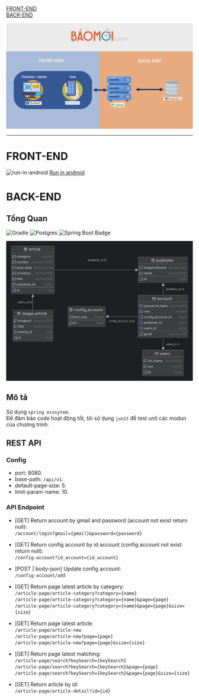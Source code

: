 [FRONT-END](#front-end) <br>
[BACK-END](#back-end)
  
![ERD](/img/client-server.jpg)

<hr>

# FRONT-END
<img src="https://upload.wikimedia.org/wikipedia/commons/e/ef/Youtube_logo.png?20220706172052" alt="run-in-android" height="12" width="20"> [Run in android](https://youtu.be/NhDYwpdV41M)

# BACK-END
## Tổng Quan
![Gradle](https://img.shields.io/badge/Gradle-02303A.svg?style=for-the-badge&logo=Gradle&logoColor=black)
![Postgres](https://img.shields.io/badge/postgres-%23316192.svg?style=for-the-badge&logo=postgresql&logoColor=white)
![Spring Boot Badge](https://img.shields.io/badge/Spring%20Boot-6DB33F?logo=springboot&logoColor=fff&style=for-the-badge)

![ERD](/img/diagram.png)

## Mô tả
Sử dụng `spring ecosytem`. <br>
Để đảm bảo code hoạt động tốt, tôi sử dụng `junit` để test unit các modun của chương trình. 

## REST API
### Config
- port: 8080. <br>
- base-path: `/api/v1`. <br>
- default-page-size: 5. <br>
- limit-param-name: 10. <br>
### API Endpoint
- [GET] Return account by gmail and password (account not exist return null): <br>
  `/account/login?gmail={gmail}&password={password}`

- [GET] Return config account by id account (config account not exist return null): <br>
  `/config-account?id_account={id_account}`

- [POST | body-json] Update config account: <br>
  `/config-account/add`

- [GET] Return page latest article by category: <br>
  `/article-page/article-category?category={name}` <br>
  `/article-page/article-category?category={name}&page={page}` <br>
  `/article-page/article-category?category={name}&page={page}&size={size}` <br>

- [GET] Return page latest article: <br>
  `/article-page/article-new` <br>
  `/article-page/article-new?page={page}` <br>
  `/article-page/article-new?page={page}&size={size}` <br>

- [GET] Return page latest matching: <br>
  `/article-page/search?keySearch={keySearch}` <br>
  `/article-page/search?keySearch={keySearch}&page={page}` <br>
  `/article-page/search?keySearch={keySearch}&page={page}&size={size}` <br>

- [GET] Return article by id: <br>
  `/article-page/article-detail?id={id}`
